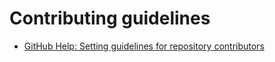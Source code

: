 # Contributing guidelines

- [GitHub Help: Setting guidelines for repository contributors](https://help.github.com/en/github/building-a-strong-community/setting-guidelines-for-repository-contributors)